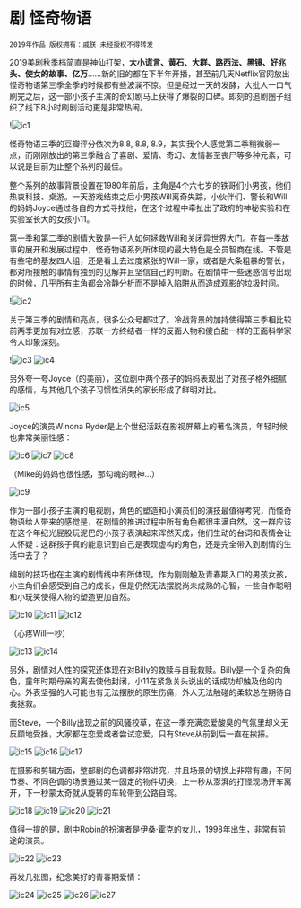 # 剧 怪奇物语

    2019年作品 版权拥有：戚朕 未经授权不得转发

2019美剧秋季档简直是神仙打架，**大小谎言、黄石、大群、路西法、黑镜、好兆头、使女的故事、亿万**……新的旧的都在下半年开播，甚至前几天Netflix官网放出怪奇物语第三季全季的时候都有些波澜不惊。但是经过一天的发酵，大批人一口气刷完之后，这一部小孩子主演的奇幻剧马上获得了爆裂的口碑。即刻的追剧圈子组织了线下8小时刷剧活动更是非常热闹。

!![ic1](怪奇物语1.png)

怪奇物语三季的豆瓣评分依次为8.8, 8.8, 8.9，其实我个人感觉第二季稍微弱一点，而刚刚放出的第三季融合了喜剧、爱情、奇幻、友情甚至丧尸等多种元素，可以说是目前为止整个系列的最佳。

整个系列的故事背景设置在1980年前后，主角是4个六七岁的铁哥们小男孩，他们热衷科技、桌游。一天游戏结束之后小男孩Will离奇失踪，小伙伴们、警长和Will的妈妈Joyce通过各自的方式寻找他，在这个过程中牵扯出了政府的神秘实验和在实验室长大的女孩小11。

第一季和第二季的剧情大致是一行人如何拯救Will和关闭异世界大门。在每一季故事的展开和发展过程中，怪奇物语系列所体现的最大特色是全员智商在线。不管是有些宅的基友四人组，还是看上去过度紧张的Will一家，或者是大条粗暴的警长，都对所接触的事情有独到的见解并且坚信自己的判断。在剧情中一些迷惑信号出现的时候，几乎所有主角都会冷静分析而不是掉入陷阱从而造成观影的垃圾时间。

!![ic2](怪奇物语2.png)


关于第三季的剧情和亮点，很多公众号都过了。冷战背景的加持使得第三季相比较前两季更加有对立感，苏联一方终结者一样的反面人物和傻白甜一样的正面科学家令人印象深刻。

!![ic3](怪奇物语3.png)
![ic4](怪奇物语4.png)


另外夸一夸Joyce（的美丽），这位剧中两个孩子的妈妈表现出了对孩子格外细腻的感情，与其他几个孩子习惯性消失的家长形成了鲜明对比。

![ic5](怪奇物语5.png)

Joyce的演员Winona Ryder是上个世纪活跃在影视屏幕上的著名演员，年轻时候也非常美丽性感：

![ic6](怪奇物语6.png)
![ic7](怪奇物语7.png)
![ic8](怪奇物语8.png)


（Mike的妈妈也很性感，那勾魂的眼神…）

![ic9](怪奇物语9.png)

作为一部小孩子主演的电视剧，角色的塑造和小演员们的演技最值得考究，而怪奇物语给人带来的感觉是，在剧情的推进过程中所有角色都很丰满自然，这一群应该在这个年纪光屁股玩泥巴的小孩子表演起来浑然天成，他们生动的台词和表情会让人怀疑：这群孩子真的能意识到自己是表现虚构的角色，还是完全带入到剧情的生活中去了？

编剧的技巧也在主演的剧情线中有所体现。作为刚刚触及青春期入口的男孩女孩，小主角们会感受到自己的成长，但是仍然无法摆脱尚未成熟的心智，一些自作聪明和小玩笑使得人物的塑造更加自然。

![ic10](怪奇物语10.png)
![ic11](怪奇物语11.png)
![ic12](怪奇物语12.png)


（心疼Will一秒）

![ic13](怪奇物语13.png)
![ic14](怪奇物语14.png)


另外，剧情对人性的探究还体现在对Billy的救赎与自我救赎。Billy是一个复杂的角色，童年时期母亲的离去使他封闭，小11在紧急关头说出的话成功却触及他的内心。外表坚强的人可能也有无法摆脱的原生伤痛，外人无法触碰的柔软总在期待自我拯救。

而Steve，一个Billy出现之前的风骚校草，在这一季充满恋爱酸臭的气氛里却义无反顾地受挫，大家都在恋爱或者尝试恋爱，只有Steve从前到后一直在挨揍。

![ic15](怪奇物语15.png)
![ic16](怪奇物语16.png)
![ic17](怪奇物语17.png)

在摄影和剪辑方面，整部剧的色调都非常讲究，并且场景的切换上非常有趣，不同节奏、不同色调的场景通过某一固定的物件切换，上一秒从澎湃的打怪现场开车离开，下一秒蒙太奇就从旋转的车轮带到公路自驾。

![ic18](怪奇物语18.png)
![ic19](怪奇物语19.png)
![ic20](怪奇物语20.png)
![ic21](怪奇物语21.png)

值得一提的是，剧中Robin的扮演者是伊桑·霍克的女儿，1998年出生，非常有前途的演员。

![ic22](怪奇物语22.png)
![ic23](怪奇物语23.png)

再发几张图，纪念美好的青春期爱情：

![ic24](怪奇物语24.png)
![ic25](怪奇物语25.png)
![ic26](怪奇物语26.png)
![ic27](怪奇物语27.png)
